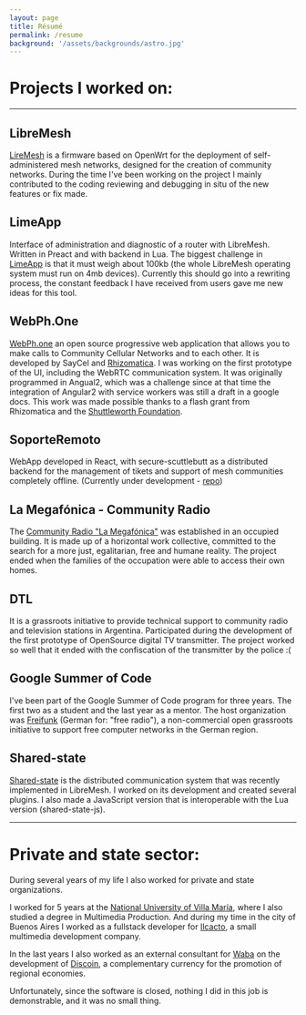 ```yaml
---
layout: page
title: Résumé
permalink: /resume
background: '/assets/backgrounds/astro.jpg'
--- 
```


# Projects I worked on:
_________________

## LibreMesh
[LireMesh](https://libremesh.org) is a firmware based on OpenWrt for the deployment of self-administered mesh networks, designed for the creation of community networks.
During the time I've been working on the project I mainly contributed to the coding reviewing and debugging in situ of the new features or fix made.

## LimeApp
Interface of administration and diagnostic of a router with LibreMesh. Written in Preact and with backend in Lua. The biggest challenge in [LimeApp](https://github.com/libremesh/lime-app) is that it must weigh about 100kb (the whole LibreMesh operating system must run on 4mb devices).
Currently this should go into a rewriting process, the constant feedback I have received from users gave me new ideas for this tool.

## WebPh.One
[WebPh.one](https://webph.one) an open source progressive web application that allows you to make calls to Community Cellular Networks and to each other. It is developed by SayCel and [Rhizomatica](https://www.rhizomatica.org/). I was working on the first prototype of the UI, including the WebRTC communication system.
It was originally programmed in Angual2, which was a challenge since at that time the integration of Angular2 with service workers was still a draft in a google docs.
This work was made possible thanks to a flash grant from Rhizomatica and the [Shuttleworth Foundation](https://freifunk.net/).

## SoporteRemoto
WebApp developed in React, with secure-scuttlebutt as a distributed backend for the management of tikets and support of mesh communities completely offline.
(Currently under development - [repo](https://github.com/LibreRouterOrg/soporteremoto-dashboard/))


## La Megafónica - Community Radio
The [Community Radio "La Megafónica"](https://web.archive.org/web/20160313072737/http://megafonica.org/) was established in an occupied building. It is made up of a horizontal work collective, committed to the search for a more just, egalitarian, free and humane reality. The project ended when the families of the occupation were able to access their own homes.

## DTL
It is a grassroots initiative to provide technical support to community radio and television stations in Argentina. Participated during the development of the first prototype of OpenSource digital TV transmitter. The project worked so well that it ended with the confiscation of the transmitter by the police :(

## Google Summer of Code
I've been part of the Google Summer of Code program for three years. The first two as a student and the last year as a mentor. The host organization was [Freifunk](https://freifunk.net/) (German for: "free radio"), a non-commercial open grassroots initiative to support free computer networks in the German region.

## Shared-state
[Shared-state](https://github.com/libremesh/lime-packages) is the distributed communication system that was recently implemented in LibreMesh. I worked on its development and created several plugins. I also made a JavaScript version that is interoperable with the Lua version (shared-state-js).
_____________________________

# Private and state sector:

During several years of my life I also worked for private and state organizations.

I worked for 5 years at the [National University of Villa María](https://www.unvm.edu.ar), where I also studied a degree in Multimedia Production. And during my time in the city of Buenos Aires I worked as a fullstack developer for [Ilcacto](https://ilcacto.com), a small multimedia development company.

In the last years I also worked as an external consultant for [Waba](https://waba.network) on the development of [Discoin](https://discoin.com.ar), a complementary currency for the promotion of regional economies.

Unfortunately, since the software is closed, nothing I did in this job is demonstrable, and it was no small thing.